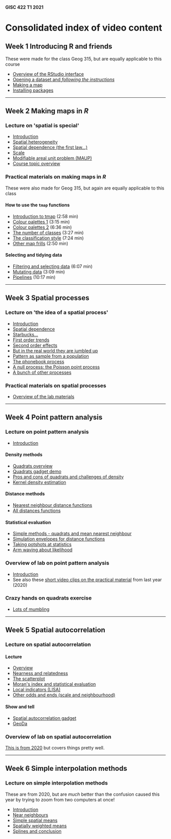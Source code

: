#### GISC 422 T1 2021

# Consolidated index of video content
## Week 1 Introducing R and friends
These were made for the class Geog 315, but are equally applicable to this course
+ [Overview of the RStudio interface](http://southosullivan.com/geog315/video/week-02-lab/geog315-week02-01-r-intro-overview-of-interface.mp4)
+ [Opening a dataset and *following the instructions*](http://southosullivan.com/geog315/video/week-02-lab/geog315-week02-02-r-intro-read-the-instructions.mp4)
+ [Making a map](http://southosullivan.com/geog315/video/week-02-lab/geog315-week02-03-r-intro-make-a-map.mp4)
+ [Installing packages](http://southosullivan.com/geog315/video/week-02-lab/geog315-week02-04-r-intro-installing-packages.mp4)

***
## Week 2 Making maps in *R*
### Lecture on 'spatial is special'
+ [Introduction](https://southosullivan.com/gisc422/videos/spatial-is-special/gisc422-spatial-is-special-01-intro.mp4)
+ [Spatial heterogeneity](https://southosullivan.com/gisc422/videos/spatial-is-special/gisc422-spatial-is-special-02-heterogeneity.mp4)
+ [Spatial dependence (the first law...)](https://southosullivan.com/gisc422/videos/spatial-is-special/gisc422-spatial-is-special-03-spatial-dependence.mp4)
+ [Scale](https://southosullivan.com/gisc422/videos/spatial-is-special/gisc422-spatial-is-special-04-scale.mp4)
+ [Modifiable areal unit problem (MAUP)](https://southosullivan.com/gisc422/videos/spatial-is-special/gisc422-spatial-is-special-05-MAUP.mp4)
+ [Course topic overview](https://southosullivan.com/gisc422/videos/spatial-is-special/gisc422-spatial-is-special-06-course-preview.mp4)

### Practical materials on making maps in *R*
These were also made for Geog 315, but again are equally applicable to this class

#### How to use the `tmap` functions
+ [Introduction to tmap](http://southosullivan.com/geog315/video/week-03-lab/geog315-week03-05-making-maps-tmap-intro.mp4) (2:58 min)
+ [Colour palettes 1](http://southosullivan.com/geog315/video/week-03-lab/geog315-week03-06-making-maps-tmap-palettes-1.mp4) (3:15 min)
+ [Colour palettes 2](http://southosullivan.com/geog315/video/week-03-lab/geog315-week03-07-making-maps-tmap-palettes-2.mp4) (6:36 min)
+ [The number of classes](http://southosullivan.com/geog315/video/week-03-lab/geog315-week03-08-making-maps-tmap-number-of-classes.mp4) (3:27 min)
+ [The classification style](http://southosullivan.com/geog315/video/week-03-lab/geog315-week03-09-making-maps-tmap-classification-styles.mp4) (7:24 min)
+ [Other map frills](http://southosullivan.com/geog315/video/week-03-lab/geog315-week03-10-making-maps-tmap-frills.mp4) (2:50 min)  

#### Selecting and tidying data
+ [Filtering and selecting data](http://southosullivan.com/geog315/video/week-03-lab/geog315-week03-02-making-maps-filter-and-select.mp4) (6:07 min)
+ [Mutating data](http://southosullivan.com/geog315/video/week-03-lab/geog315-week03-03-making-maps-mutate.mp4) (3:09 min)
+ [Pipelines](http://southosullivan.com/geog315/video/week-03-lab/geog315-week03-04-making-maps-tidy-pipelines.mp4) (10:17 min)

***
## Week 3 Spatial processes
### Lecture on 'the idea of a spatial process'
+ [Introduction](https://southosullivan.com/gisc422/videos/spatial-processes/GISC-422-03-2021-01.mp4)
+ [Spatial dependence](https://southosullivan.com/gisc422/videos/spatial-processes/GISC-422-03-2021-02.mp4)
+ [Starbucks...](https://southosullivan.com/gisc422/videos/spatial-processes/GISC-422-03-2021-03.mp4)
+ [First order trends](https://southosullivan.com/gisc422/videos/spatial-processes/GISC-422-03-2021-04.mp4)
+ [Second order effects](https://southosullivan.com/gisc422/videos/spatial-processes/GISC-422-03-2021-05.mp4)
+ [But in the real world they are jumbled up](https://southosullivan.com/gisc422/videos/spatial-processes/GISC-422-03-2021-06.mp4)
+ [Pattern as sample from a population](https://southosullivan.com/gisc422/videos/spatial-processes/GISC-422-03-2021-07.mp4)
+ [The phonebook process](https://southosullivan.com/gisc422/videos/spatial-processes/GISC-422-03-2021-08.mp4)
+ [A null process: the Poisson point process](https://southosullivan.com/gisc422/videos/spatial-processes/GISC-422-03-2021-09.mp4)
+ [A bunch of other processes](https://southosullivan.com/gisc422/videos/spatial-processes/GISC-422-03-2021-10.mp4)

### Practical materials on spatial processes
+ [Overview of the lab materials](https://southosullivan.com/gisc422/videos/spatial-processes/GISC-422-03-2021-11.mp4)

***
## Week 4 Point pattern analysis
### Lecture on point pattern analysis
+ [Introduction](https://southosullivan.com/gisc422/videos/point-pattern-analysis/GISC-422-04-2021-01.mp4)

#### Density methods
+ [Quadrats overview](https://southosullivan.com/gisc422/videos/point-pattern-analysis/GISC-422-04-2021-02.mp4)
+ [Quadrats gadget demo](https://southosullivan.com/gisc422/videos/point-pattern-analysis/GISC-422-04-2021-03.mp4)
+ [Pros and cons of quadrats and challenges of density](https://southosullivan.com/gisc422/videos/point-pattern-analysis/GISC-422-04-2021-04.mp4)
+ [Kernel density estimation](https://southosullivan.com/gisc422/videos/point-pattern-analysis/GISC-422-04-2021-05.mp4)

#### Distance methods
+ [Nearest neighbour distance functions](https://southosullivan.com/gisc422/videos/point-pattern-analysis/GISC-422-04-2021-06.mp4)
+ [All distances functions](https://southosullivan.com/gisc422/videos/point-pattern-analysis/GISC-422-04-2021-07.mp4)

#### Statistical evaluation
+ [Simple methods - quadrats and mean nearest neighbour](https://southosullivan.com/gisc422/videos/point-pattern-analysis/GISC-422-04-2021-08.mp4)
+ [Simulation envelopes for distance functions](https://southosullivan.com/gisc422/videos/point-pattern-analysis/GISC-422-04-2021-09.mp4)
+ [Taking potshots at statistics](https://southosullivan.com/gisc422/videos/point-pattern-analysis/GISC-422-04-2021-10.mp4)
+ [Arm waving about likelihood](https://southosullivan.com/gisc422/videos/point-pattern-analysis/GISC-422-04-2021-11.mp4)

### Overview of lab on point pattern analysis
+ [Introduction](https://southosullivan.com/gisc422/videos/point-pattern-analysis/GISC-422-04-2021-12.mp4)
+ See also these [short video clips on the practical material](https://southosullivan.com/gisc422/videos/point-pattern-lab/) from last year (2020)

### Crazy hands on quadrats exercise
+ [Lots of mumbling](https://southosullivan.com/gisc422/videos/point-pattern-analysis/GISC-422-04-2021-hands-on.mp4)

***
## Week 5 Spatial autocorrelation
### Lecture on spatial autocorrelation
#### Lecture
+ [Overview](https://southosullivan.com/gisc422/videos/spatial-autocorrelation/GISC422-05-2021-01.mp4)
+ [Nearness and relatedness](https://southosullivan.com/gisc422/videos/spatial-autocorrelation/GISC422-05-2021-02.mp4)
+ [The scatterplot](https://southosullivan.com/gisc422/videos/spatial-autocorrelation/GISC422-05-2021-03.mp4)
+ [Moran's index and statistical evaluation](https://southosullivan.com/gisc422/videos/spatial-autocorrelation/GISC422-05-2021-06.mp4)
+ [Local indicators (LISA)](https://southosullivan.com/gisc422/videos/spatial-autocorrelation/GISC422-05-2021-07.mp4)
+ [Other odds and ends (scale and neighbourhood)](https://southosullivan.com/gisc422/videos/spatial-autocorrelation/GISC422-05-2021-08.mp4)

#### Show and tell
+ [Spatial autocorrelation gadget](https://southosullivan.com/gisc422/videos/spatial-autocorrelation/GISC422-05-2021-04.mp4)
+ [GeoDa](https://southosullivan.com/gisc422/videos/spatial-autocorrelation/GISC422-05-2021-05.mp4)

### Overview of lab on spatial autocorrelation
[This is from 2020](https://southosullivan.com/gisc422/videos/spatial-autocorrelation/gisc422-spatial-autocorrelation-01-lab-overview.mp4) but covers things pretty well.

***
## Week 6 Simple interpolation methods
### Lecture on simple interpolation methods
These are from 2020, but are *much* better than the confusion caused this year by trying to zoom from two computers at once!
+ [Introduction](https://southosullivan.com/gisc422/videos/interpolation/gisc-422-interpolation-01-intro.mp4)
+ [Near neighbours](https://southosullivan.com/gisc422/videos/interpolation/gisc-422-interpolation-02-near-neighbours.mp4)
+ [Simple spatial means](https://southosullivan.com/gisc422/videos/interpolation/gisc-422-interpolation-03-simple-spatial-means.mp4)
+ [Spatially weighted means](https://southosullivan.com/gisc422/videos/interpolation/gisc-422-interpolation-04-spatially-weighted-means.mp4)
+ [Splines and conclusion](https://southosullivan.com/gisc422/videos/interpolation/gisc-422-interpolation-05-splines-and-end.mp4)
